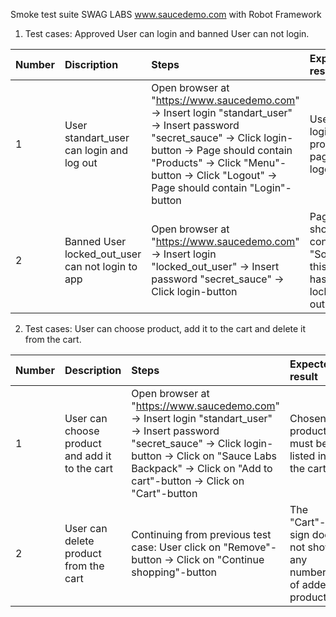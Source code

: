 Smoke test suite SWAG LABS www.saucedemo.com with Robot Framework

1. Test cases: Approved User can login and banned User can not login.

| Number | Discription | Steps | Expected result |
| :-- | :-- | :-- | :-- |
| 1 | User standart_user can login and log out | Open browser at "https://www.saucedemo.com" -> Insert login "standart_user" -> Insert password "secret_sauce" -> Click login-button -> Page should contain "Products" -> Click "Menu"-button -> Click "Logout" -> Page should contain "Login"-button | User can login to products page and logout|
| 2 | Banned User locked_out_user can not login to app | Open browser at "https://www.saucedemo.com" -> Insert login "locked_out_user" -> Insert password "secret_sauce" -> Click login-button | Page should contain: "Sorry, this user has been locked out" |

2. Test cases: User can choose product, add it to the cart and delete it from the cart.

| Number | Description | Steps | Expected result |
| :-- | :-- | :-- | :-- |
| 1 | User can choose product and add it to the cart | Open browser at "https://www.saucedemo.com" -> Insert login "standart_user" -> Insert password "secret_sauce" -> Click login-button -> Click on "Sauce Labs Backpack" -> Click on "Add to cart"-button -> Click on "Cart"-button | Chosen product must be listed in the cart |
| 2 | User can delete product from the cart | Continuing from previous test case: User click on "Remove"-button -> Click on "Continue shopping"-button | The "Cart"-sign does not show any number of added products |
